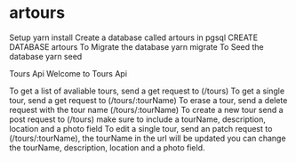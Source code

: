 # artours
Setup
 yarn install
Create a database called artours in pgsql
CREATE DATABASE artours
To Migrate the database
yarn migrate
To Seed the database
yarn seed



Tours Api
Welcome to Tours Api

To get a list of avaliable tours, send a get request to (/tours)
To get a single tour, send a get request to (/tours/:tourName)
To erase a tour, send a delete request with the tour name (/tours/:tourName)
To create a new tour send a post request to (/tours) make sure to include a tourName, description, location and a photo field
To edit a single tour, send an patch request to (/tours/:tourName), the tourName in the url will be updated you can change the tourName, description, location and a photo field.
